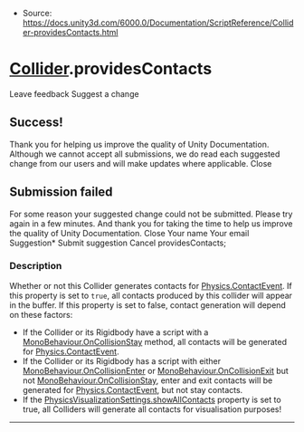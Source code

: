 * Source: https://docs.unity3d.com/6000.0/Documentation/ScriptReference/Collider-providesContacts.html

#  [Collider](https://docs.unity3d.com/6000.0/Documentation/ScriptReference/Collider.html).providesContacts
Leave feedback
Suggest a change
## Success!
Thank you for helping us improve the quality of Unity Documentation. Although we cannot accept all submissions, we do read each suggested change from our users and will make updates where applicable.
Close
## Submission failed
For some reason your suggested change could not be submitted. Please <a>try again</a> in a few minutes. And thank you for taking the time to help us improve the quality of Unity Documentation.
Close
Your name Your email Suggestion* Submit suggestion
Cancel
providesContacts; 
### Description
Whether or not this Collider generates contacts for [Physics.ContactEvent](https://docs.unity3d.com/6000.0/Documentation/ScriptReference/Physics.ContactEvent.html).
If this property is set to `true`, all contacts produced by this collider will appear in the buffer. If this property is set to false, contact generation will depend on these factors: 
  * If the Collider or its Rigidbody have a script with a [MonoBehaviour.OnCollisionStay](https://docs.unity3d.com/6000.0/Documentation/ScriptReference/MonoBehaviour.OnCollisionStay.html) method, all contacts will be generated for [Physics.ContactEvent](https://docs.unity3d.com/6000.0/Documentation/ScriptReference/Physics.ContactEvent.html).
  * If the Collider or its Rigidbody has a script with either [MonoBehaviour.OnCollisionEnter](https://docs.unity3d.com/6000.0/Documentation/ScriptReference/MonoBehaviour.OnCollisionEnter.html) or [MonoBehaviour.OnCollisionExit](https://docs.unity3d.com/6000.0/Documentation/ScriptReference/MonoBehaviour.OnCollisionExit.html) but not [MonoBehaviour.OnCollisionStay](https://docs.unity3d.com/6000.0/Documentation/ScriptReference/MonoBehaviour.OnCollisionStay.html), enter and exit contacts will be generated for [Physics.ContactEvent](https://docs.unity3d.com/6000.0/Documentation/ScriptReference/Physics.ContactEvent.html), but not stay contacts.
  * If the [PhysicsVisualizationSettings.showAllContacts](https://docs.unity3d.com/6000.0/Documentation/ScriptReference/PhysicsVisualizationSettings-showAllContacts.html) property is set to true, all Colliders will generate all contacts for visualisation purposes!


* * *
